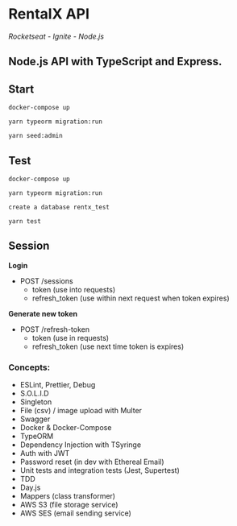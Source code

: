 # RentalX API

<i>Rocketseat - Ignite - Node.js</i>

## Node.js API with TypeScript and Express.

## Start

```
docker-compose up

yarn typeorm migration:run

yarn seed:admin
```

## Test

```
docker-compose up

yarn typeorm migration:run

create a database rentx_test

yarn test
```

## Session

**Login**

- POST /sessions
  - token (use into requests)
  - refresh_token (use within next request when token expires)

**Generate new token**

- POST /refresh-token
  - token (use in requests)
  - refresh_token (use next time token is expires)

### Concepts:

- ESLint, Prettier, Debug
- S.O.L.I.D
- Singleton
- File (csv) / image upload with Multer
- Swagger
- Docker & Docker-Compose
- TypeORM
- Dependency Injection with TSyringe
- Auth with JWT
- Password reset (in dev with Ethereal Email)
- Unit tests and integration tests (Jest, Supertest)
- TDD
- Day.js
- Mappers (class transformer)
- AWS S3 (file storage service)
- AWS SES (email sending service)